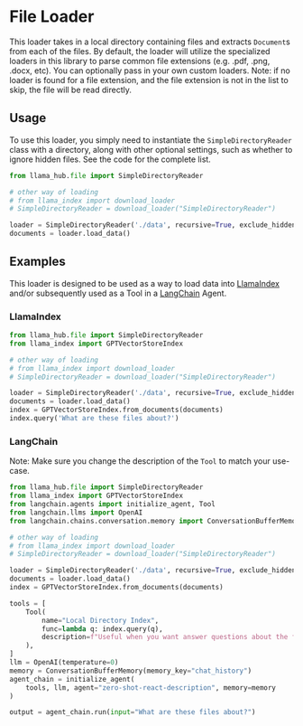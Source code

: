 # File Loader

This loader takes in a local directory containing files and extracts `Document`s from each of the files. By default, the loader will utilize the specialized loaders in this library to parse common file extensions (e.g. .pdf, .png, .docx, etc). You can optionally pass in your own custom loaders. Note: if no loader is found for a file extension, and the file extension is not in the list to skip, the file will be read directly.

## Usage

To use this loader, you simply need to instantiate the `SimpleDirectoryReader` class with a directory, along with other optional settings, such as whether to ignore hidden files. See the code for the complete list.

```python
from llama_hub.file import SimpleDirectoryReader

# other way of loading
# from llama_index import download_loader
# SimpleDirectoryReader = download_loader("SimpleDirectoryReader")

loader = SimpleDirectoryReader('./data', recursive=True, exclude_hidden=True)
documents = loader.load_data()
```

## Examples

This loader is designed to be used as a way to load data into [LlamaIndex](https://github.com/jerryjliu/gpt_index/tree/main/gpt_index) and/or subsequently used as a Tool in a [LangChain](https://github.com/hwchase17/langchain) Agent.

### LlamaIndex

```python
from llama_hub.file import SimpleDirectoryReader
from llama_index import GPTVectorStoreIndex

# other way of loading
# from llama_index import download_loader
# SimpleDirectoryReader = download_loader("SimpleDirectoryReader")

loader = SimpleDirectoryReader('./data', recursive=True, exclude_hidden=True)
documents = loader.load_data()
index = GPTVectorStoreIndex.from_documents(documents)
index.query('What are these files about?')
```

### LangChain

Note: Make sure you change the description of the `Tool` to match your use-case.

```python
from llama_hub.file import SimpleDirectoryReader
from llama_index import GPTVectorStoreIndex
from langchain.agents import initialize_agent, Tool
from langchain.llms import OpenAI
from langchain.chains.conversation.memory import ConversationBufferMemory

# other way of loading
# from llama_index import download_loader
# SimpleDirectoryReader = download_loader("SimpleDirectoryReader")

loader = SimpleDirectoryReader('./data', recursive=True, exclude_hidden=True)
documents = loader.load_data()
index = GPTVectorStoreIndex.from_documents(documents)

tools = [
    Tool(
        name="Local Directory Index",
        func=lambda q: index.query(q),
        description=f"Useful when you want answer questions about the files in your local directory.",
    ),
]
llm = OpenAI(temperature=0)
memory = ConversationBufferMemory(memory_key="chat_history")
agent_chain = initialize_agent(
    tools, llm, agent="zero-shot-react-description", memory=memory
)

output = agent_chain.run(input="What are these files about?")
```
